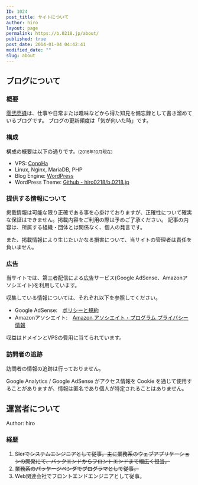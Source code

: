 ```yaml
---
ID: 1024
post_title: サイトについて
author: hiro
layout: page
permalink: https://b.0218.jp/about/
published: true
post_date: 2014-01-04 04:42:41
modified_date: ""
slug: about
---
```

## ブログについて
### 概要
[零弐壱蜂](https://b.0218.jp/)は、仕事や日常または趣味などから得た知見を備忘録として書き溜めているブログです。
ブログの更新頻度は「気が向いた時」です。

### 構成
構成の概要は以下の通りです。<small>(2016年10月現在)</small>

* VPS: [ConoHa](https://www.conoha.jp/referral/?token=KugrtcLq609EsnhoI4ceglcddPOqCndcgpjfm5hPrwb5eEOga9E-FY1)
 * Linux, Nginx, MariaDB, PHP
* Blog Engine: [WordPress](https://ja.wordpress.org/)
 * WordPress Theme: [Github - hiro0218/b.0218.jp](https://github.com/hiro0218/b.0218.jp)


### 提供する情報について
掲載情報は可能な限り正確である事を心掛けておりますが、正確性について確実な保証はできません。掲載内容をご利用の際は予めご了承ください。
記事の内容は、所属する組織・団体とは関係なく、個人の発言です。

また、掲載情報により生じたいかなる損害について、当サイトの管理者は責任を負いません。


### 広告
当サイトでは、第三者配信による広告サービス(Google AdSense、Amazonアソシエイト)を利用しています。

収集している情報については、それぞれ以下を参照してください。

* Google AdSense:　[ポリシーと規約](https://www.google.com/intl/ja/policies/privacy/ads/)
* Amazonアソシエイト:　[Amazon アソシエイト・プログラム プライバシー情報](https://rcm-jp.amazon.co.jp/e/cm/privacy-policy.html?o=9)

収益はドメインとVPSの費用に当てられています。

### 訪問者の追跡
訪問者の情報の追跡は行っておりません。

Google Analytics / Google AdSense がアクセス情報を Cookie を通じて使用することがありますが、情報は匿名であり個人が特定されることはありません。

<!--more-->

## 運営者について
Author: hiro


### 経歴
1. <del datetime="2015-03-20T12:27:44+00:00">SIerでシステムエンジニアとして従事。主に業務系のウェブアプリケーションの開発にて、バックエンドからフロントエンドまで幅広く担当。</del>
2. <del datetime="2016-12-31T12:27:44+00:00">業務系のパッケージベンダでプログラマとして従事。</del>
3. Web関連会社でフロントエンドエンジニアとして従事。